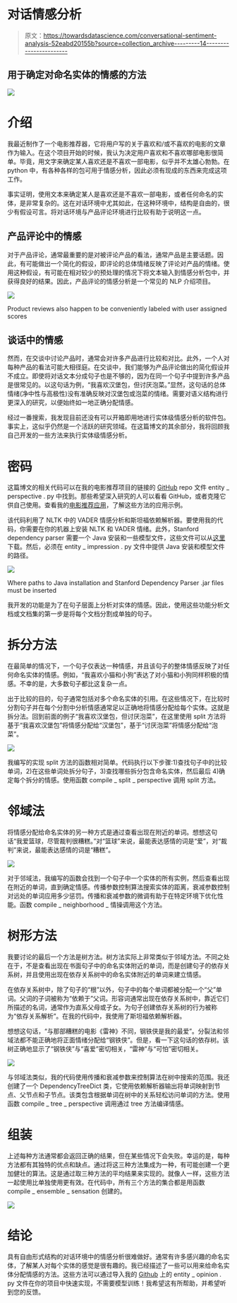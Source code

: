 # 对话情感分析

> 原文：<https://towardsdatascience.com/conversational-sentiment-analysis-52eabd20155b?source=collection_archive---------14----------------------->

## 用于确定对命名实体的情感的方法

![](img/900b5e500a13188d9d4505881a75a3e9.png)

# 介绍

我最近制作了一个电影推荐器，它将用户写的关于喜欢和/或不喜欢的电影的文章作为输入。在这个项目开始的时候，我认为决定用户喜欢和不喜欢哪部电影很简单。毕竟，用文字来确定某人喜欢还是不喜欢一部电影，似乎并不太雄心勃勃。在 python 中，有各种各样的包可用于情感分析，因此必须有现成的东西来完成这项工作。

事实证明，使用文本来确定某人是喜欢还是不喜欢一部电影，或者任何命名的实体，是非常复杂的。这在对话环境中尤其如此，在这种环境中，结构是自由的，很少有假设可言。将对话环境与产品评论环境进行比较有助于说明这一点。

## 产品评论中的情感

对于产品评论，通常最重要的是对被评论产品的看法，通常产品是主要话题。因此，有可能做出一个简化的假设，即评论的总体情绪反映了评论对产品的情绪。使用这种假设，有可能在相对较少的预处理的情况下将文本输入到情感分析包中，并获得良好的结果。因此，产品评论的情感分析是一个常见的 NLP 介绍项目。

![](img/b36b0423aa0ee4f92e493ffa97bc32fc.png)

Product reviews also happen to be conveniently labeled with user assigned scores

## 谈话中的情感

然而，在交谈中讨论产品时，通常会对许多产品进行比较和对比。此外，一个人对每种产品的看法可能大相径庭。在交谈中，我们能够为产品评论做出的简化假设并不成立。即使将对话文本分成句子也是不够的，因为在同一个句子中提到许多产品是很常见的。以这句话为例，“我喜欢汉堡包，但讨厌泡菜。”显然，这句话的总体情绪(净中性与高极性)没有准确反映对汉堡包或泡菜的情绪。需要对语义结构进行更深入的研究，以便始终如一地正确分配情感。

经过一番搜索，我发现目前还没有可以开箱即用地进行实体级情感分析的软件包。事实上，这似乎仍然是一个活跃的研究领域。在这篇博文的其余部分，我将回顾我自己开发的一些方法来执行实体级情感分析。

# 密码

这篇博文的相关代码可以在我的电影推荐项目的链接的 [GitHub](https://github.com/alexmuhr/Natural-Language-Movie-Recommendations.git) repo 文件 entity _ perspective . py 中找到。那些希望深入研究的人可以看看 GitHub，或者克隆它供自己使用。查看我的[电影推荐应用](http://18.218.199.101/)，了解这些方法的应用示例。

该代码利用了 NLTK 中的 VADER 情感分析和斯坦福依赖解析器。要使用我的代码，你需要在你的机器上安装 NLTK 和 VADER 情绪。此外，Stanford dependency parser 需要一个 Java 安装和一些模型文件，这些文件可以从[这里](https://nlp.stanford.edu/software/stanford-parser-full-2015-04-20.zip)下载。然后，必须在 entity _ impression . py 文件中提供 Java 安装和模型文件的路径。

![](img/4fdece6927ed7aa4bf5c0331bbd36ae0.png)

Where paths to Java installation and Stanford Dependency Parser .jar files must be inserted

我开发的功能是为了在句子层面上分析对实体的情感。因此，使用这些功能分析文档或文档集的第一步是将每个文档分割成单独的句子。

# 拆分方法

在最简单的情况下，一个句子仅表达一种情感，并且该句子的整体情感反映了对任何命名实体的情感。例如，“我喜欢小猫和小狗”表达了对小猫和小狗同样积极的情感。不幸的是，大多数句子都比这复杂一点。

出于比较的目的，句子通常包括对多个命名实体的引用。在这些情况下，在比较时分割句子并在每个分割中分析情感通常足以正确地将情感分配给每个实体。这就是拆分法。回到前面的例子“我喜欢汉堡包，但讨厌泡菜”，在这里使用 split 方法将基于“我喜欢汉堡包”将情感分配给“汉堡包”，基于“讨厌泡菜”将情感分配给“泡菜”。

![](img/b4ae268bb6a3138d642144b70e9611e7.png)

我编写的实现 split 方法的函数相对简单。代码执行以下步骤:1)查找句子中的比较单词，2)在这些单词处拆分句子，3)查找哪些拆分包含命名实体，然后最后 4)确定每个拆分的情感。使用函数 compile _ split _ perspective 调用 split 方法。

# 邻域法

将情感分配给命名实体的另一种方式是通过查看出现在附近的单词。想想这句话“我爱篮球，尽管裁判很糟糕。”对“篮球”来说，最能表达感情的词是“爱”，对“裁判”来说，最能表达感情的词是“糟糕”。

![](img/097a3b8232ca394463a3ce392f08adce.png)

对于邻域法，我编写的函数会找到一个句子中一个实体的所有实例，然后查看出现在附近的单词，直到确定情感。传播参数控制算法搜索实体的距离，衰减参数控制对远处的单词应用多少惩罚。传播和衰减参数的微调有助于在特定环境下优化性能。函数 compile _ neighborhood _ 情操调用这个方法。

# 树形方法

我要讨论的最后一个方法是树方法。树方法实际上非常类似于邻域方法。不同之处在于，不是查看出现在书面句子中的命名实体附近的单词，而是创建句子的依存关系树，并且使用出现在依存关系树中的命名实体附近的单词来建立情感。

在依存关系树中，除了句子的“根”以外，句子中的每个单词都被分配一个“父”单词。父词的子词被称为“依赖于”父词。形容词通常出现在依存关系树中，靠近它们所描述的名词，通常作为直系父母或子女。为句子创建依存关系树的行为被称为“依存关系解析”。在我的代码中，我使用了斯坦福依赖解析器。

想想这句话，“与那部糟糕的电影《雷神》不同，钢铁侠是我的最爱”。分裂法和邻域法都不能正确地将正面情绪分配给“钢铁侠”。但是，看一下这句话的依存树。该树正确地显示了“钢铁侠”与“喜爱”密切相关，“雷神”与“可怕”密切相关。

![](img/8ebafe13e08f66da3e5394e56ed88fa1.png)

与邻域法类似，我的代码使用传播和衰减参数来控制算法在树中搜索的范围。我还创建了一个 DependencyTreeDict 类，它使用依赖解析器输出将单词映射到节点、父节点和子节点。该类包含根据单词在树中的关系轻松访问单词的方法。使用函数 compile _ tree _ perspective 调用通过 tree 方法编译情感。

# 组装

上述每种方法通常都会返回正确的结果，但在某些情况下会失败。幸运的是，每种方法都有其独特的优点和缺点。通过将这三种方法集成为一种，有可能创建一个更加健壮的算法。这是通过取三种方法的平均结果来实现的。就像人一样，这些方法一起使用比单独使用更有效。在代码中，所有三个方法的集合都是用函数 compile _ ensemble _ sensation 创建的。

![](img/21b4743b1993d8e57ea3482a76ff3edc.png)

# 结论

具有自由形式结构的对话环境中的情感分析很难做好。通常有许多感兴趣的命名实体，了解某人对每个实体的感觉是很有趣的。我已经描述了一些可以用来给命名实体分配情感的方法。这些方法可以通过导入我的 [Github](https://github.com/alexmuhr/Natural-Language-Movie-Recommendations.git) 上的 entity _ opinion . py 文件在你的项目中快速实现，不需要模型训练！我希望这有所帮助，并希望听到您的反馈。
